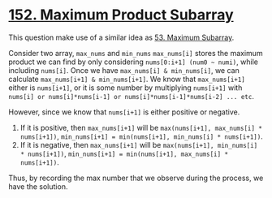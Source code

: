 [152. Maximum Product Subarray](https://leetcode.com/problems/maximum-product-subarray)
===
This question make use of a similar idea as [53. Maximum Subarray](https://leetcode.com/problems/maximum-subarray).

Consider two array, `max_nums` and `min_nums`
`max_nums[i]` stores the maximum product we can find by only considering `nums[0:i+1] (num0 ~ numi)`, while including `nums[i]`.
Once we have `max_nums[i] & min_nums[i]`, we can calculate `max_nums[i+1] & min_nums[i+1]`.
We know that `max_nums[i+1]` either is `nums[i+1]`, or it is some number by multiplying `nums[i+1]` with `nums[i] or nums[i]*nums[i-1] or nums[i]*nums[i-1]*nums[i-2] ... etc`.

However, since we know that `nums[i+1]` is either positive or negative.
1. If it is positive, then `max_nums[i+1]` will be `max(nums[i+1], max_nums[i] * nums[i+1])`, `min_nums[i+1] = min(nums[i+1], min_nums[i] * nums[i+1])`.
2. If it is negative, then `max_nums[i+1]` will be `max(nums[i+1], min_nums[i] * nums[i+1])`, `min_nums[i+1] = min(nums[i+1], max_nums[i] * nums[i+1])`.

Thus, by recording the max number that we observe during the process, we have the solution.